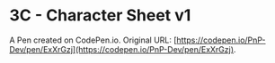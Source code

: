 # 3C - Character Sheet v1

A Pen created on CodePen.io. Original URL: [https://codepen.io/PnP-Dev/pen/ExXrGzj](https://codepen.io/PnP-Dev/pen/ExXrGzj).


